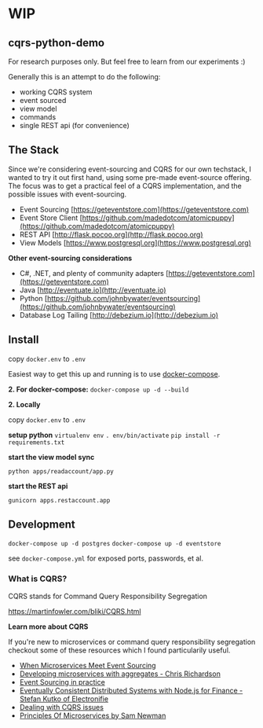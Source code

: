 # WIP
## cqrs-python-demo
For research purposes only. But feel free to learn from our experiments :)

Generally this is an attempt to do the following:

* working CQRS system
* event sourced
* view model
* commands
* single REST api (for convenience)

## The Stack

Since we're considering event-sourcing and CQRS for our own techstack, I wanted to try it out first hand, using some pre-made event-source offering.
The focus was to get a practical feel of a CQRS implementation, and the possible issues with event-sourcing.

* Event Sourcing [https://geteventstore.com](https://geteventstore.com)
* Event Store Client [https://github.com/madedotcom/atomicpuppy](https://github.com/madedotcom/atomicpuppy)
* REST API [http://flask.pocoo.org](http://flask.pocoo.org)
* View Models [https://www.postgresql.org](https://www.postgresql.org)

**Other event-sourcing considerations**

* C#, .NET, and plenty of community adapters [https://geteventstore.com](https://geteventstore.com)
* Java [http://eventuate.io](http://eventuate.io)
* Python [https://github.com/johnbywater/eventsourcing](https://github.com/johnbywater/eventsourcing)
* Database Log Tailing [http://debezium.io](http://debezium.io)

## Install

copy `docker.env` to `.env`

Easiest way to get this up and running is to use [docker-compose](https://docs.docker.com/compose/).

**2. For docker-compose:**
`docker-compose up -d --build`

**2. Locally**

copy `docker.env` to `.env`

**setup python**
`virtualenv env`
`. env/bin/activate`
`pip install -r requirements.txt`

**start the view model sync**

`python apps/readaccount/app.py`

**start the REST api**

`gunicorn apps.restaccount.app`

## Development
`docker-compose up -d postgres`
`docker-compose up -d eventstore`

see `docker-compose.yml` for exposed ports, passwords, et al.

### What is CQRS?

CQRS stands for Command Query Responsibility Segregation

https://martinfowler.com/bliki/CQRS.html

**Learn more about CQRS**

If you're new to microservices or command query responsibility segregation checkout some of these resources which I found particularily useful.

* [When Microservices Meet Event Sourcing](https://www.youtube.com/watch?v=cISNDnwlSgw)
* [Developing microservices with aggregates - Chris Richardson](https://www.youtube.com/watch?v=7kX3fs0pWwc)
* [Event Sourcing in practice](https://ookami86.github.io/event-sourcing-in-practice/)
* [Eventually Consistent Distributed Systems with Node.js for Finance - Stefan Kutko of Electronifie](https://www.youtube.com/watch?v=X_VHWQa1k0k)
* [Dealing with CQRS issues](http://danielwhittaker.me/2015/02/02/upgrade-cqrs-events-without-busting/)
* [Principles Of Microservices by Sam Newman](https://www.youtube.com/watch?v=PFQnNFe27kU)
